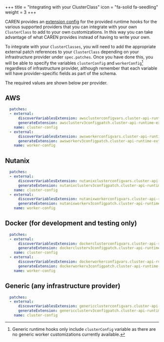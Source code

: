 +++
title = "Integrating with your ClusterClass"
icon = "fa-solid fa-seedling"
weight = 3
+++

CAREN provides an [extension config] for the provided runtime hooks for the various supported providers that you can
integrate with your own `ClusterClass` to add to your own customizations. In this way you can take advantage of what
CAREN provides instead of having to write your own.

To integrate with your `ClusterClasses`, you will need to add the appropriate external patch references to your
`ClusterClass` depending on your infrastructure provider under `spec.patches`. Once you have done this, you will be able
to specify the variables `clusterConfig` and `workerConfig`[^1] regardless of infrastructure provider, although remember
that each variable will have provider-specific fields as part of the schema.

The required values are shown below per provider.

## AWS

```yaml
  patches:
  - external:
      discoverVariablesExtension: awsclusterconfigvars.cluster-api-runtime-extensions-nutanix
      generateExtension: awsclusterv3configpatch.cluster-api-runtime-extensions-nutanix
    name: cluster-config
  - external:
      discoverVariablesExtension: awsworkerconfigvars.cluster-api-runtime-extensions-nutanix
      generateExtension: awsworkerv3configpatch.cluster-api-runtime-extensions-nutanix
    name: worker-config
```

## Nutanix

```yaml
  patches:
  - external:
      discoverVariablesExtension: nutanixclusterconfigvars.cluster-api-runtime-extensions-nutanix
      generateExtension: nutanixclusterv3configpatch.cluster-api-runtime-extensions-nutanix
    name: cluster-config
  - external:
      discoverVariablesExtension: nutanixworkerconfigvars.cluster-api-runtime-extensions-nutanix
      generateExtension: nutanixworkerv3configpatch.cluster-api-runtime-extensions-nutanix
    name: worker-config
```

## Docker (for development and testing only)

```yaml
  patches:
  - external:
      discoverVariablesExtension: dockerclusterconfigvars.cluster-api-runtime-extensions-nutanix
      generateExtension: dockerclusterv3configpatch.cluster-api-runtime-extensions-nutanix
    name: cluster-config
  - external:
      discoverVariablesExtension: dockerworkerconfigvars.cluster-api-runtime-extensions-nutanix
      generateExtension: dockerworkerv3configpatch.cluster-api-runtime-extensions-nutanix
    name: worker-config
```

## Generic (any infrastructure provider)

```yaml
  patches:
  - external:
      discoverVariablesExtension: genericclusterconfigvars.cluster-api-runtime-extensions-nutanix
      generateExtension: genericclusterv3configpatch.cluster-api-runtime-extensions-nutanix
    name: cluster-config
```

[^1]: Generic runtime hooks only include `clusterConfig` variable as there are no generic worker customizations
    currently available.

[extension config]: https://cluster-api.sigs.k8s.io/tasks/experimental-features/runtime-sdk/implement-extensions.html#extensionconfig
